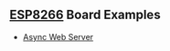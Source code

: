 ## [ESP8266](https://en.wikipedia.org/wiki/ESP8266) Board Examples

* [Async Web Server](https://github.com/robsonoduarte/learn-arduino/tree/master/esp8266/async-web-server)
